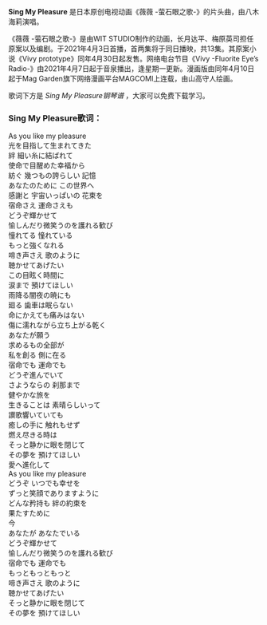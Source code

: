 

**Sing My Pleasure** 是日本原创电视动画《薇薇 -萤石眼之歌-》的片头曲，由八木海莉演唱。

《薇薇 -萤石眼之歌-》是由WIT
STUDIO制作的动画，长月达平、梅原英司担任原案以及编剧。于2021年4月3日首播，首两集将于同日播映，共13集。其原案小说《Vivy
prototype》同年4月30日起发售。网络电台节目《Vivy -Fluorite Eye’s
Radio-》由2021年4月7日起于音泉播出，逢星期一更新。漫画版由同年4月10日起于Mag
Garden旗下网络漫画平台MAGCOMI上连载，由山高守人绘画。

歌词下方是 _Sing My Pleasure钢琴谱_ ，大家可以免费下载学习。

### Sing My Pleasure歌词：

As you like my pleasure  
光を目指して生まれてきた  
絆 細い糸に結ばれて  
使命で目醒めた幸福から  
紡ぐ 幾つもの誇らしい 記憶  
あなたのために この世界へ  
感謝と 宇宙いっぱいの 花束を  
宿命さえ 運命さえも  
どうぞ輝かせて  
愉しんだり微笑うのを護れる歓び  
憧れてる 憧れている  
もっと強くなれる  
啼き声さえ 歌のように  
聴かせてあげたい  
この目眩く時間に  
涙まで 預けてほしい  
雨降る闇夜の暁にも  
廻る 歯車は眠らない  
命にかえても痛みはない  
傷に濡れながら立ち上がる乾く  
あなたが願う  
求めるもの全部が  
私を創る 側に在る  
宿命でも 運命でも  
どうぞ進んでいて  
さようならの 刹那まで  
健やかな旅を  
生きることは 素晴らしいって  
讃歌響いていても  
癒しの手に 触れもせず  
燃え尽きる時は  
そっと静かに眼を閉じて  
その夢を 預けてほしい  
愛へ進化して  
As you like my pleasure  
どうぞ いつでも幸せを  
ずっと笑顔でありますように  
どんな矜持も 絆の約束を  
果たすために  
今  
あなたが あなたでいる  
どうぞ輝かせて  
愉しんだり微笑うのを護れる歓び  
宿命でも 運命でも  
もっともっともっと  
啼き声さえ 歌のように  
聴かせてあげたい  
そっと静かに眼を閉じて  
その夢を 預けてほしい

